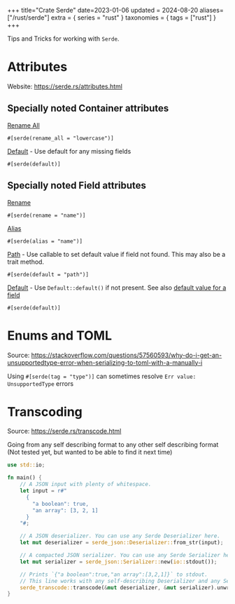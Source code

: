 +++
title="Crate Serde"
date=2023-01-06
updated = 2024-08-20
aliases=["/rust/serde"]
extra = { series = "rust" }
taxonomies = { tags = ["rust"] }
+++

Tips and Tricks for working with `Serde`.

# Attributes

Website: <https://serde.rs/attributes.html>

## Specially noted Container attributes

[Rename All](https://serde.rs/container-attrs.html#rename_all)

```
#[serde(rename_all = "lowercase")]
```

[Default](https://serde.rs/container-attrs.html#default) - Use default for any missing fields

```
#[serde(default)]
```

## Specially noted Field attributes

[Rename](https://serde.rs/field-attrs.html#rename)

```
#[serde(rename = "name")]
```

[Alias](https://serde.rs/field-attrs.html#alias)

```
#[serde(alias = "name")]
```

[Path](https://serde.rs/field-attrs.html#default--path) - Use callable to set default value if field not found. This may
also be a trait method.

```
#[serde(default = "path")]
```

[Default](https://serde.rs/field-attrs.html#default) - Use `Default::default()` if not present. See
also [default value for a field](https://serde.rs/attr-default.html)

```
#[serde(default)]
```

# Enums and TOML

Source: <https://stackoverflow.com/questions/57560593/why-do-i-get-an-unsupportedtype-error-when-serializing-to-toml-with-a-manually-i>

Using `#[serde(tag = "type")]` can sometimes resolve `Err value: UnsupportedType` errors

# Transcoding

Source: <https://serde.rs/transcode.html>

Going from any self describing format to any other self describing format (Not tested yet, but wanted to be able to find it next time)

```rust
use std::io;

fn main() {
    // A JSON input with plenty of whitespace.
    let input = r#"
      {
        "a boolean": true,
        "an array": [3, 2, 1]
      }
    "#;

    // A JSON deserializer. You can use any Serde Deserializer here.
    let mut deserializer = serde_json::Deserializer::from_str(input);

    // A compacted JSON serializer. You can use any Serde Serializer here.
    let mut serializer = serde_json::Serializer::new(io::stdout());

    // Prints `{"a boolean":true,"an array":[3,2,1]}` to stdout.
    // This line works with any self-describing Deserializer and any Serializer.
    serde_transcode::transcode(&mut deserializer, &mut serializer).unwrap();
}
```
